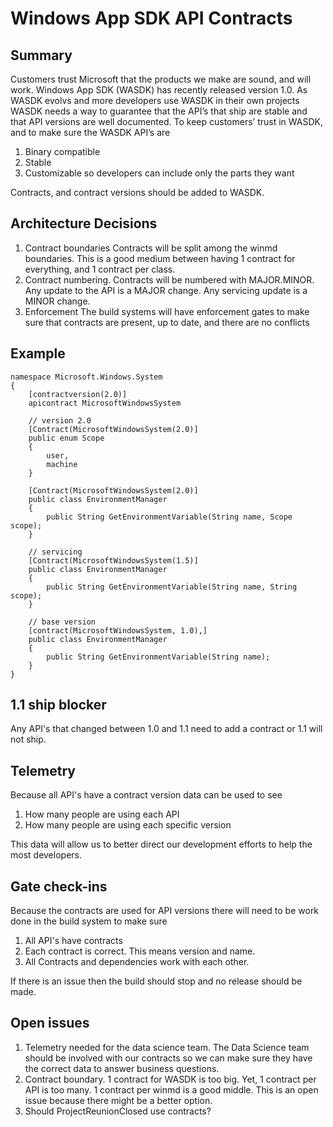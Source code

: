# Windows App SDK API Contracts

## Summary
Customers trust Microsoft that the products we make are sound, and will work.  Windows App SDK (WASDK) has recently released version 1.0.  As WASDK evolvs and more developers use WASDK in their own projects WASDK needs a way to guarantee that the API’s that ship are stable and that API versions are well documented.
To keep customers’ trust in WASDK, and to make sure the WASDK API’s are
1.  Binary compatible
2.  Stable
3.  Customizable so developers can include only the parts they want

Contracts, and contract versions should be added to WASDK.

## Architecture Decisions
1. Contract boundaries
Contracts will be split among the winmd boundaries.  This is a good medium between having 1 contract for everything, and 1 contract per class.
2. Contract numbering.
Contracts will be numbered with MAJOR.MINOR.  Any update to the API is a MAJOR change.  Any servicing update is a MINOR change.
3. Enforcement
The build systems will have enforcement gates to make sure that contracts are present, up to date, and there are no conflicts

## Example
    namespace Microsoft.Windows.System
    {
        [contractversion(2.0)]
        apicontract MicrosoftWindowsSystem
        
        // version 2.0
        [Contract(MicrosoftWindowsSystem(2.0)]
        public enum Scope
        {
            user,
            machine
        }

        [Contract(MicrosoftWindowsSystem(2.0)]
        public class EnvironmentManager
        {
            public String GetEnvironmentVariable(String name, Scope scope);
        }
        
        // servicing
        [Contract(MicrosoftWindowsSystem(1.5)]        
        public class EnvironmentManager
        {
            public String GetEnvironmentVariable(String name, String scope);
        }

        // base version
        [contract(MicrosoftWindowsSystem, 1.0),]
        public class EnvironmentManager
        {
            public String GetEnvironmentVariable(String name);
        }
    }

## 1.1 ship blocker
Any API's that changed between 1.0 and 1.1 need to add a contract or 1.1 will not ship.

## Telemetry
Because all API's have a contract version data can be used to see
 1. How many people are using each API
 2. How many people are using each specific version

This data will allow us to better direct our development efforts to help the most developers.

## Gate check-ins
Because the contracts are used for API versions there will need to be work done in the build system to make sure
1. All API's have contracts
2. Each contract is correct.  This means version and name.
3. All Contracts and dependencies work with each other.

If there is an issue then the build should stop and no release should be made.

## Open issues
1. Telemetry needed for the data science team. The Data Science team should be involved with our contracts so we can make sure they have the correct data to answer business questions.
2. Contract boundary.  1 contract for WASDK is too big.  Yet, 1 contract per API is too many.  1 contract per winmd is a good middle.  This is an open issue because there might be a better option.
3. Should ProjectReunionClosed use contracts?